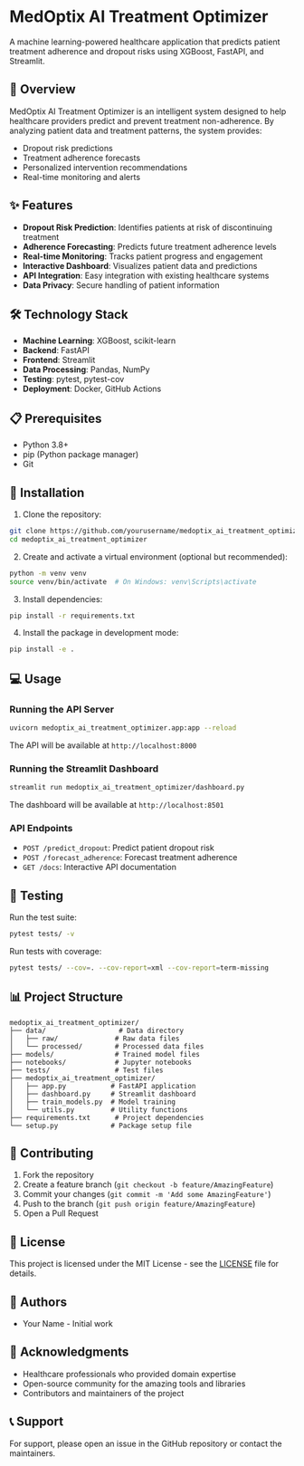 # MedOptix AI Treatment Optimizer

A machine learning-powered healthcare application that predicts patient treatment adherence and dropout risks using XGBoost, FastAPI, and Streamlit.

## 🏥 Overview

MedOptix AI Treatment Optimizer is an intelligent system designed to help healthcare providers predict and prevent treatment non-adherence. By analyzing patient data and treatment patterns, the system provides:

- Dropout risk predictions
- Treatment adherence forecasts
- Personalized intervention recommendations
- Real-time monitoring and alerts

## ✨ Features

- **Dropout Risk Prediction**: Identifies patients at risk of discontinuing treatment
- **Adherence Forecasting**: Predicts future treatment adherence levels
- **Real-time Monitoring**: Tracks patient progress and engagement
- **Interactive Dashboard**: Visualizes patient data and predictions
- **API Integration**: Easy integration with existing healthcare systems
- **Data Privacy**: Secure handling of patient information

## 🛠️ Technology Stack

- **Machine Learning**: XGBoost, scikit-learn
- **Backend**: FastAPI
- **Frontend**: Streamlit
- **Data Processing**: Pandas, NumPy
- **Testing**: pytest, pytest-cov
- **Deployment**: Docker, GitHub Actions

## 📋 Prerequisites

- Python 3.8+
- pip (Python package manager)
- Git

## 🚀 Installation

1. Clone the repository:
```bash
git clone https://github.com/yourusername/medoptix_ai_treatment_optimizer.git
cd medoptix_ai_treatment_optimizer
```

2. Create and activate a virtual environment (optional but recommended):
```bash
python -m venv venv
source venv/bin/activate  # On Windows: venv\Scripts\activate
```

3. Install dependencies:
```bash
pip install -r requirements.txt
```

4. Install the package in development mode:
```bash
pip install -e .
```

## 💻 Usage

### Running the API Server

```bash
uvicorn medoptix_ai_treatment_optimizer.app:app --reload
```

The API will be available at `http://localhost:8000`

### Running the Streamlit Dashboard

```bash
streamlit run medoptix_ai_treatment_optimizer/dashboard.py
```

The dashboard will be available at `http://localhost:8501`

### API Endpoints

- `POST /predict_dropout`: Predict patient dropout risk
- `POST /forecast_adherence`: Forecast treatment adherence
- `GET /docs`: Interactive API documentation

## 🧪 Testing

Run the test suite:
```bash
pytest tests/ -v
```

Run tests with coverage:
```bash
pytest tests/ --cov=. --cov-report=xml --cov-report=term-missing
```

## 📊 Project Structure

```
medoptix_ai_treatment_optimizer/
├── data/                  # Data directory
│   ├── raw/              # Raw data files
│   └── processed/        # Processed data files
├── models/               # Trained model files
├── notebooks/            # Jupyter notebooks
├── tests/                # Test files
├── medoptix_ai_treatment_optimizer/
│   ├── app.py           # FastAPI application
│   ├── dashboard.py     # Streamlit dashboard
│   ├── train_models.py  # Model training
│   └── utils.py         # Utility functions
├── requirements.txt      # Project dependencies
└── setup.py             # Package setup file
```

## 🤝 Contributing

1. Fork the repository
2. Create a feature branch (`git checkout -b feature/AmazingFeature`)
3. Commit your changes (`git commit -m 'Add some AmazingFeature'`)
4. Push to the branch (`git push origin feature/AmazingFeature`)
5. Open a Pull Request

## 📝 License

This project is licensed under the MIT License - see the [LICENSE](LICENSE) file for details.

## 👥 Authors

- Your Name - Initial work

## 🙏 Acknowledgments

- Healthcare professionals who provided domain expertise
- Open-source community for the amazing tools and libraries
- Contributors and maintainers of the project

## 📞 Support

For support, please open an issue in the GitHub repository or contact the maintainers.
